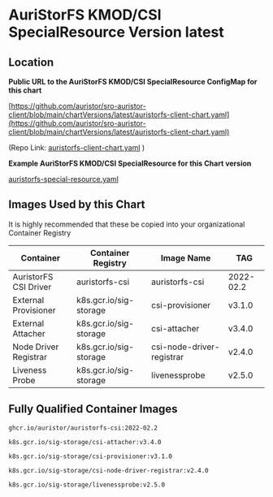 
# AuriStorFS KMOD/CSI SpecialResource Version latest

## Location

**Public URL to the AuriStorFS KMOD/CSI SpecialResource ConfigMap for this chart**

[https://github.com/auristor/sro-auristor-client/blob/main/chartVersions/latest/auristorfs-client-chart.yaml](https://github.com/auristor/sro-auristor-client/blob/main/chartVersions/latest/auristorfs-client-chart.yaml)

 (Repo Link: [auristorfs-client-chart.yaml](auristorfs-client-chart.yaml) )

**Example AuriStorFS KMOD/CSI SpecialResource for this Chart version**

[auristorfs-special-resource.yaml](auristorfs-special-resource.yam)

## Images Used by this Chart

It is highly recommended that these be copied into your organizational Container Registry  

| Container| Container Registry | Image Name | TAG |
|-------|-----|---|--|
| AuristorFS CSI Driver | auristorfs-csi | auristorfs-csi | 2022-02.2 |
| External Provisioner | k8s.gcr.io/sig-storage |csi-provisioner | v3.1.0 |
| External Attacher | k8s.gcr.io/sig-storage |csi-attacher | v3.4.0 |
| Node Driver Registrar | k8s.gcr.io/sig-storage |csi-node-driver-registrar | v2.4.0 |
| Liveness Probe | k8s.gcr.io/sig-storage |livenessprobe | v2.5.0 |

## Fully Qualified Container Images  

	ghcr.io/auristor/auristorfs-csi:2022-02.2

	k8s.gcr.io/sig-storage/csi-attacher:v3.4.0

	k8s.gcr.io/sig-storage/csi-provisioner:v3.1.0

	k8s.gcr.io/sig-storage/csi-node-driver-registrar:v2.4.0

	k8s.gcr.io/sig-storage/livenessprobe:v2.5.0
